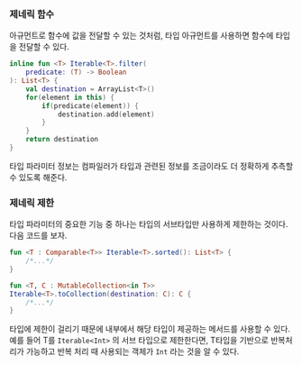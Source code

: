 ### 제네릭 함수

아규먼트로 함수에 값을 전달할 수 있는 것처럼, 타입 아규먼트를 사용하면 함수에 타입을 전달할 수 있다.

```Kotlin
inline fun <T> Iterable<T>.filter(
	predicate: (T) -> Boolean
): List<T> {
	val destination = ArrayList<T>()
	for(element in this) { 
		if(predicate(element)) {
			destination.add(element)
		}
	}
	return destination
}
```

타입 파라미터 정보는 컴파일러가 타입과 관련된 정보를 조금이라도 더 정확하게 추측할 수 있도록 해준다. 

### 제네릭 제한

타입 파라미터의 중요한 기능 중 하나는 타입의 서브타입만 사용하게 제한하는 것이다. 다음 코드를 보자.

```Kotlin
fun <T : Comparable<T>> Iterable<T>.sorted(): List<T> {
	/*...*/
}

fun <T, C : MutableCollection<in T>>
Iterable<T>.toCollection(destination: C): C {
	/*...*/
}
```

타입에 제한이 걸리기 때문에 내부에서 해당 타입이 제공하는 메서드를 사용할 수 있다. 예를 들어 T를 `Iterable<Int>` 의 서브 타입으로 제한한다면, T타입을 기반으로 반복처리가 가능하고 반복 처리 때 사용되는 객체가 `Int` 라는 것을 알 수 있다.